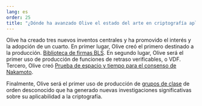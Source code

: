 ```yaml
---
lang: es
order: 25
title: "¿Dónde ha avanzado Olive el estado del arte en criptografía aplicada?"
---
```


Olive ha creado tres nuevos inventos centrales y ha promovido el interés y la adopción de un cuarto. En primer lugar, Olive creó el primero destinado a la producción. [Biblioteca de firmas BLS](https://github.com/Olive-Network/bls-signatures). En segundo lugar, Olive será el primer uso de producción de funciones de retraso verificables, o VDF. Tercero, Olive creó [Prueba de espacio y tiempo para el consenso de Nakamoto](https://www.Olive.net/assets/OliveGreenPaper.pdf).

Finalmente, Olive será el primer uso de producción de [grupos de clase](https://github.com/Olive-Network/vdf-competition/blob/master/classgroups.pdf) de orden desconocido que ha generado nuevas investigaciones significativas sobre su aplicabilidad a la criptografía.
